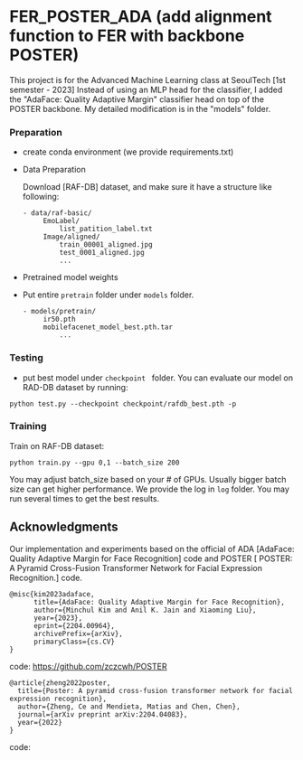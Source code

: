 # FER_POSTER_ADA (add alignment function to FER with backbone POSTER)
This project is for the Advanced Machine Learning class at SeoulTech [1st semester - 2023] Instead of using an MLP head for the classifier, I added the "AdaFace: Quality Adaptive Margin" classifier head on top of the POSTER backbone. My detailed modification is in the "models" folder. 

### Preparation
- create conda environment (we provide requirements.txt)

- Data Preparation

  Download [RAF-DB] dataset, and make sure it have a structure like following:
 
	```
	- data/raf-basic/
		 EmoLabel/
		     list_patition_label.txt
		 Image/aligned/
		     train_00001_aligned.jpg
		     test_0001_aligned.jpg
		     ...
	```

- Pretrained model weights
 - Put entire `pretrain` folder under `models` folder.

	```
	- models/pretrain/
		 ir50.pth
		 mobilefacenet_model_best.pth.tar
		     ...
	```

### Testing

- put best model under `checkpoint ` folder. You can evaluate our model on RAD-DB dataset by running: 

```
python test.py --checkpoint checkpoint/rafdb_best.pth -p
```

### Training
Train on RAF-DB dataset:
```
python train.py --gpu 0,1 --batch_size 200
```
You may adjust batch_size based on your # of GPUs. Usually bigger batch size can get higher performance. We provide the log in  `log` folder. You may run several times to get the best results. 






## Acknowledgments

Our implementation and experiments based on the official of ADA [AdaFace: Quality Adaptive Margin for Face Recognition] code and POSTER [ POSTER: A Pyramid Cross-Fusion Transformer Network for Facial Expression Recognition.] code.  

```
@misc{kim2023adaface,
      title={AdaFace: Quality Adaptive Margin for Face Recognition}, 
      author={Minchul Kim and Anil K. Jain and Xiaoming Liu},
      year={2023},
      eprint={2204.00964},
      archivePrefix={arXiv},
      primaryClass={cs.CV}
}
```


code: https://github.com/zczcwh/POSTER

```
@article{zheng2022poster,
  title={Poster: A pyramid cross-fusion transformer network for facial expression recognition},
  author={Zheng, Ce and Mendieta, Matias and Chen, Chen},
  journal={arXiv preprint arXiv:2204.04083},
  year={2022}
}
```
code: 



